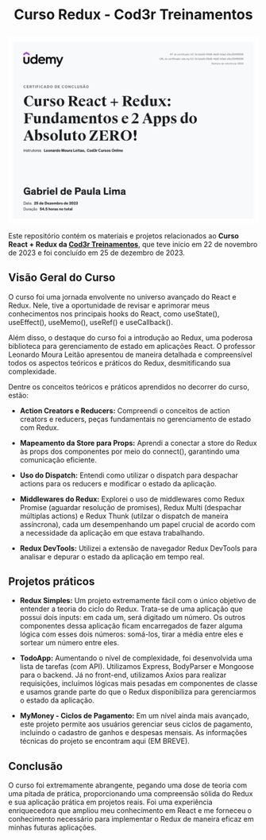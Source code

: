 # <p align="center">Curso Redux - Cod3r Treinamentos</p>
<p align="center">
  <img src="https://github.com/GabrielLima5/curso-redux/blob/main/certificado/certificate.jpg?raw=true" alt="Certificado Curso Redux">
</p>

Este repositório contém os materiais e projetos relacionados ao **Curso React + Redux da <a href="https://www.cod3r.com.br/">Cod3r Treinamentos</a>**, que teve início em 22 de novembro de 2023 e foi concluído em 25 de dezembro de 2023.

## Visão Geral do Curso
O curso foi uma jornada envolvente no universo avançado do React e Redux. Nele, tive a oportunidade de revisar e aprimorar meus conhecimentos nos principais hooks do React, como useState(), useEffect(), useMemo(), useRef() e useCallback().

Além disso, o destaque do curso foi a introdução ao Redux, uma poderosa biblioteca para gerenciamento de estado em aplicações React. O professor Leonardo Moura Leitão apresentou de maneira detalhada e compreensível todos os aspectos teóricos e práticos do Redux, desmitificando sua complexidade.

Dentre os conceitos teóricos e práticos aprendidos no decorrer do curso, estão: 

* **Action Creators e Reducers:** Compreendi o conceitos de action creators e reducers, peças fundamentais no gerenciamento de estado com Redux.

* **Mapeamento da Store para Props:** Aprendi a conectar a store do Redux às props dos componentes por meio do connect(), garantindo uma comunicação eficiente.

* **Uso do Dispatch:** Entendi como utilizar o dispatch para despachar actions para os reducers e modificar o estado da aplicação.

* **Middlewares do Redux:** Explorei o uso de middlewares como Redux Promise (aguardar resolução de promises), Redux Multi (despachar múltiplas actions) e Redux Thunk (utilzar o dispatch de maneira assíncrona), cada um desempenhando um papel crucial de acordo com a necessidade da aplicação em que estava trabalhando.

* **Redux DevTools:** Utilizei a extensão de navegador Redux DevTools para analisar e depurar o estado da aplicação em tempo real.

## Projetos práticos
* **Redux Simples:** Um projeto extremamente fácil com o único objetivo de entender a teoria do ciclo do Redux. Trata-se de uma aplicação que possui dois inputs: em cada um, será digitado um número. Os outros componentes dessa aplicação ficam encarregados de fazer alguma lógica com esses dois números: somá-los, tirar a média entre eles e sortear um número entre eles.

* **TodoApp:** Aumentando o nível de complexidade, foi desenvolvida uma lista de tarefas (com API). Utilizamos Express, BodyParser e Mongoose para o backend. Já no front-end, utilizamos Axios para realizar requisições, incluímos lógicas mais pesadas em componentes de classe e usamos grande parte do que o Redux disponibiliza para gerenciarmos o estado da aplicação.

* **MyMoney - Ciclos de Pagamento:** Em um nível ainda mais avançado, este projeto permite aos usuários gerenciar seus ciclos de pagamento, incluindo o cadastro de ganhos e despesas mensais. As informações técnicas do projeto se encontram aqui (EM BREVE).

## Conclusão
O curso foi extremamente abrangente, pegando uma dose de teoria com uma pitada de prática, proporcionando uma compreensão sólida do Redux e sua aplicação prática em projetos reais. Foi uma experiência enriquecedora que ampliou meu conhecimento em React e me forneceu o conhecimento necessário para implementar o Redux de maneira eficaz em minhas futuras aplicações.